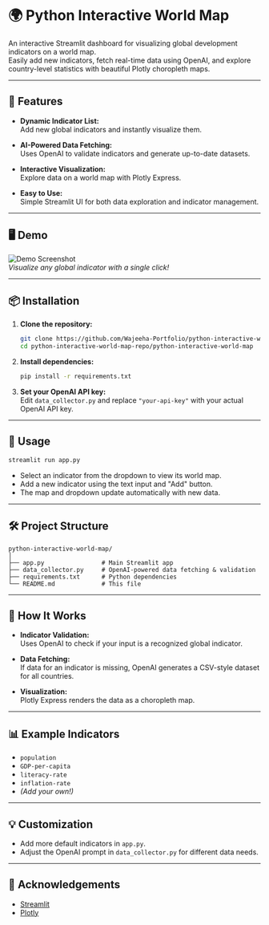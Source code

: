 # 🌍 Python Interactive World Map

An interactive Streamlit dashboard for visualizing global development indicators on a world map.  
Easily add new indicators, fetch real-time data using OpenAI, and explore country-level statistics with beautiful Plotly choropleth maps.

---

## 🚀 Features

- **Dynamic Indicator List:**  
  Add new global indicators and instantly visualize them.

- **AI-Powered Data Fetching:**  
  Uses OpenAI to validate indicators and generate up-to-date datasets.

- **Interactive Visualization:**  
  Explore data on a world map with Plotly Express.

- **Easy to Use:**  
  Simple Streamlit UI for both data exploration and indicator management.

---

## 🖥️ Demo

![Demo Screenshot]()  
*Visualize any global indicator with a single click!*

---

## 📦 Installation

1. **Clone the repository:**
    ```bash
    git clone https://github.com/Wajeeha-Portfolio/python-interactive-world-map.git
    cd python-interactive-world-map-repo/python-interactive-world-map
    ```

2. **Install dependencies:**
    ```bash
    pip install -r requirements.txt
    ```

3. **Set your OpenAI API key:**  
   Edit `data_collector.py` and replace `"your-api-key"` with your actual OpenAI API key.

---

## 🏃 Usage

```bash
streamlit run app.py
```

- Select an indicator from the dropdown to view its world map.
- Add a new indicator using the text input and "Add" button.
- The map and dropdown update automatically with new data.

---

## 🛠️ Project Structure

```
python-interactive-world-map/
│
├── app.py                # Main Streamlit app
├── data_collector.py     # OpenAI-powered data fetching & validation
├── requirements.txt      # Python dependencies
└── README.md             # This file
```

---

## 🤖 How It Works

- **Indicator Validation:**  
  Uses OpenAI to check if your input is a recognized global indicator.

- **Data Fetching:**  
  If data for an indicator is missing, OpenAI generates a CSV-style dataset for all countries.

- **Visualization:**  
  Plotly Express renders the data as a choropleth map.

---

## 📊 Example Indicators

- `population`
- `GDP-per-capita`
- `literacy-rate`
- `inflation-rate`
- *(Add your own!)*

---

## 💡 Customization

- Add more default indicators in `app.py`.
- Adjust the OpenAI prompt in `data_collector.py` for different data needs.

---

## 🙏 Acknowledgements

- [Streamlit](https://streamlit.io/)
- [Plotly](https://plotly.com/python/)
